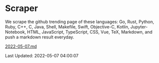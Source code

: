 # Scraper

We scrape the github trending page of these languages: Go, Rust, Python, Ruby, C++, C, Java, Shell, Makefile, Swift, Objective-C, Kotlin, Jupyter-Notebook, HTML, JavaScript, TypeScript, CSS, Vue, TeX, Markdown, and push a markdown result everyday.

[2022-05-07.md](https://github.com/yangwenmai/github-trending-backup/blob/master/2022-05-07.md)

Last Updated: 2022-05-07 04:00:07